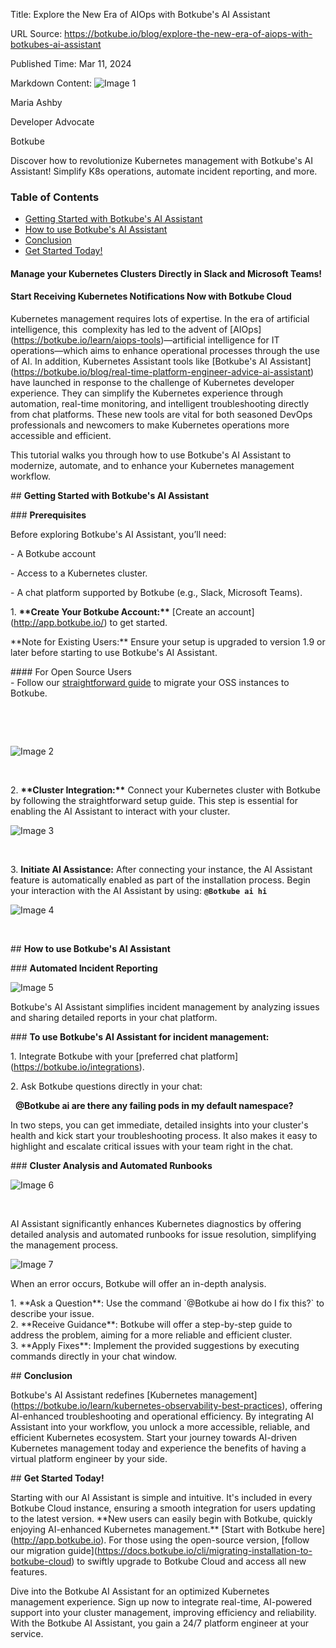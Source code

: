 Title: Explore the New Era of AIOps with Botkube's AI Assistant

URL Source: https://botkube.io/blog/explore-the-new-era-of-aiops-with-botkubes-ai-assistant

Published Time: Mar 11, 2024

Markdown Content:
![Image 1](https://assets-global.website-files.com/634fabb21508d6c9db9bc46f/6408ed63e5b48fed17e54625_SE6Pjp9PW9TaOwePHJXRaxaLQgYdT2HX_5PYASmvIx8.jpeg)

Maria Ashby

Developer Advocate

Botkube

Discover how to revolutionize Kubernetes management with Botkube's AI Assistant! Simplify K8s operations, automate incident reporting, and more.

### Table of Contents

*   [Getting Started with Botkube's AI Assistant](#getting-started-with-botkube-s-ai-assistant-2)
*   [How to use Botkube's AI Assistant](#how-to-use-botkube-s-ai-assistant-2)
*   [Conclusion](#conclusion-2)
*   [Get Started Today!](#get-started-today--2)

#### Manage your Kubernetes Clusters Directly in Slack and Microsoft Teams!

#### Start Receiving Kubernetes Notifications Now with Botkube Cloud

Kubernetes management requires lots of expertise. In the era of artificial intelligence, this  complexity has led to the advent of \[AIOps\](https://botkube.io/learn/aiops-tools)—artificial intelligence for IT operations—which aims to enhance operational processes through the use of AI. In addition, Kubernetes Assistant tools like \[Botkube's AI Assistant\](https://botkube.io/blog/real-time-platform-engineer-advice-ai-assistant) have launched in response to the challenge of Kubernetes developer experience. They can simplify the Kubernetes experience through automation, real-time monitoring, and intelligent troubleshooting directly from chat platforms. These new tools are vital for both seasoned DevOps professionals and newcomers to make Kubernetes operations more accessible and efficient.  

This tutorial walks you through how to use Botkube's AI Assistant to modernize, automate, and to enhance your Kubernetes management workflow.  

\## **Getting Started with Botkube's AI Assistant**

\### **Prerequisites**

Before exploring Botkube's AI Assistant, you’ll need:

\- A Botkube account

\- Access to a Kubernetes cluster.

\- A chat platform supported by Botkube (e.g., Slack, Microsoft Teams).

1\. **\*\*Create Your Botkube Account:\*\*** \[Create an account\](http://app.botkube.io/) to get started.

\*\*Note for Existing Users:\*\* Ensure your setup is upgraded to version 1.9 or later before starting to use Botkube's AI Assistant.

\#### For Open Source Users  
\- Follow our [straightforward guide](https://botkube.io/blog/botkube-open-source-to-cloud-migration) to migrate your OSS instances to Botkube.

‍

‍

![Image 2](https://assets-global.website-files.com/634fabb21508d6c9db9bc46f/65ecd856e5a6e7c2b404c66d_N1o3vsdP6wCYKbJZGkhQRxDQXG9z_jKjVoZjvGeUH2CddQSNd0IY8Ue1-0CfDX5LWhmtSNYgncFxPntT9j3kr_YuzWezKrZXDmYTB-VAKuU2oXXOZ3UOGq8DrBNckB2ipzta_zpdWMNidFY7lNukoJs.png)

‍

2\. **\*\*Cluster Integration:\*\*** Connect your Kubernetes cluster with Botkube by following the straightforward setup guide. This step is essential for enabling the AI Assistant to interact with your cluster.

![Image 3](https://assets-global.website-files.com/634fabb21508d6c9db9bc46f/65ecd86310dd50a06df954e2_oeh6mJwm7VXV8-qP22EHYCGBGTD3Vkj_oNVMyhDANhHg-oI3h4xHJ2GQ_EMtiqxtwkKTdEsN73su0lsORSgBBuxnd3hL-KNkAyVdwLn5Qeo54tpzPL9Emihf-l1B-YdyvhlN8DJMCvmjtIIBytLwleo.png)

‍

3\. **Initiate AI Assistance:** After connecting your instance, the AI Assistant feature is automatically enabled as part of the installation process. Begin your interaction with the AI Assistant by using: **`@Botkube ai hi`**

![Image 4](https://assets-global.website-files.com/634fabb21508d6c9db9bc46f/65ecd86f1927490939066d7b_jdK_nbhFbWzCMwC8aCYHZ5o7JZJ4G1LOVwrcWtEoEC1YlFx9oQzja864BYJEf1Ber1UtBcV2nB_y5ZIgf6C1-Sl8z-gbX7Y3jPXGemQc_yT4xeSw9JVTZjyIdqq7wWwmzunejS2Ncep2JV0gN8DgKsQ.png)

‍

\## **How to use Botkube's AI Assistant**

\### **Automated Incident Reporting**

![Image 5](https://assets-global.website-files.com/634fabb21508d6c9db9bc46f/65e8a037ee1160c06c47b0cc_LopU3vbDXwRSiyWbJgwCkZ2vsifEeikrsi9f16OWeJE83BBJGt2tqJn2O-2mq8nTvDlNejOFdH2LyHXcKccnsFcyjeDoccaBZSLLuxm3HZtsE3-TBmPgOEkLEjSr9_K5DcIvpZkd1KVFyN4uly3aImU.png)

Botkube's AI Assistant simplifies incident management by analyzing issues and sharing detailed reports in your chat platform.

\### **To use Botkube's AI Assistant for incident management:**

1\. Integrate Botkube with your \[preferred chat platform\](https://botkube.io/integrations).

2\. Ask Botkube questions directly in your chat:

  **@Botkube ai are there any failing pods in my default namespace?**

In two steps, you can get immediate, detailed insights into your cluster's health and kick start your troubleshooting process. It also makes it easy to highlight and escalate critical issues with your team right in the chat.

\### **Cluster Analysis and Automated Runbooks**

![Image 6](https://assets-global.website-files.com/634fabb21508d6c9db9bc46f/65e8a0387271b3eec14634d8_Co_cwk72Ki64q1a3A6OAcxn0qQvCjlhWWlTtBLPzMwhPjvVn6oHn-e2_L4twExmcpGAuis9bZKJXC2JRzuOzxMXg5MsbAugaCwe1xt5GUqWsnbug3CQkm7uGo7GX2g4dgTc-TCK1oScC7aUd82RMlG4.png)

‍

AI Assistant significantly enhances Kubernetes diagnostics by offering detailed analysis and automated runbooks for issue resolution, simplifying the management process.

![Image 7](https://assets-global.website-files.com/634fabb21508d6c9db9bc46f/65ee1a5d521144e87f59161e_Botkube%20AI%20Assistant%20-failing%20GIF.gif)

When an error occurs, Botkube will offer an in-depth analysis.

1\. \*\*Ask a Question\*\*: Use the command \`@Botkube ai how do I fix this?\` to describe your issue.  
2\. \*\*Receive Guidance\*\*: Botkube will offer a step-by-step guide to address the problem, aiming for a more reliable and efficient cluster.  
3\. \*\*Apply Fixes\*\*: Implement the provided suggestions by executing commands directly in your chat window.

\## **Conclusion**

Botkube's AI Assistant redefines \[Kubernetes management\](https://botkube.io/learn/kubernetes-observability-best-practices), offering AI-enhanced troubleshooting and operational efficiency. By integrating AI Assistant into your workflow, you unlock a more accessible, reliable, and efficient Kubernetes ecosystem. Start your journey towards AI-driven Kubernetes management today and experience the benefits of having a virtual platform engineer by your side.

\## **Get Started Today!**

Starting with our AI Assistant is simple and intuitive. It's included in every Botkube Cloud instance, ensuring a smooth integration for users updating to the latest version. \*\*New users can easily begin with Botkube, quickly enjoying AI-enhanced Kubernetes management.\*\* \[Start with Botkube here\](http://app.botkube.io). For those using the open-source version, \[follow our migration guide\](https://docs.botkube.io/cli/migrating-installation-to-botkube-cloud) to swiftly upgrade to Botkube Cloud and access all new features.

Dive into the Botkube AI Assistant for an optimized Kubernetes management experience. Sign up now to integrate real-time, AI-powered support into your cluster management, improving efficiency and reliability. With the Botkube AI Assistant, you gain a 24/7 platform engineer at your service.

‍
